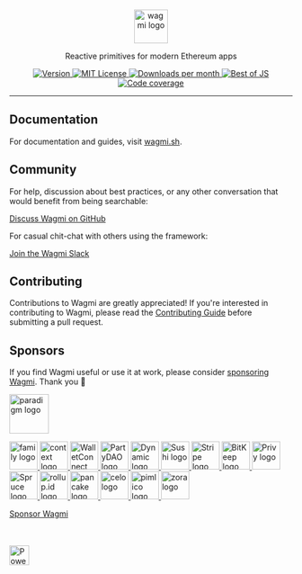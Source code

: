 <br>

<p align="center">
  <picture>
    <source media="(prefers-color-scheme: dark)" srcset="https://raw.githubusercontent.com/wagmi-dev/.github/main/content/logo-dark.svg">
    <img alt="wagmi logo" src="https://raw.githubusercontent.com/wagmi-dev/.github/main/content/logo-light.svg" width="auto" height="60">
  </picture>
</p>

<p align="center">
  Reactive primitives for modern Ethereum apps
<p>

<p align="center">
  <a href="https://www.npmjs.com/package/wagmi">
    <picture>
      <source media="(prefers-color-scheme: dark)" srcset="https://img.shields.io/npm/v/wagmi?colorA=21262d&colorB=21262d">
      <img src="https://img.shields.io/npm/v/wagmi?colorA=f6f8fa&colorB=f6f8fa" alt="Version">
    </picture>
  </a>
  <a href="https://github.com/wagmi-dev/wagmi/blob/main/LICENSE">
    <picture>
      <source media="(prefers-color-scheme: dark)" srcset="https://img.shields.io/npm/l/wagmi?colorA=21262d&colorB=21262d">
      <img src="https://img.shields.io/npm/l/wagmi?colorA=f6f8fa&colorB=f6f8fa" alt="MIT License">
    </picture>
  </a>
  <a href="https://www.npmjs.com/package/wagmi">
    <picture>
      <source media="(prefers-color-scheme: dark)" srcset="https://img.shields.io/npm/dm/wagmi?colorA=21262d&colorB=21262d">
      <img src="https://img.shields.io/npm/dm/wagmi?colorA=f6f8fa&colorB=f6f8fa" alt="Downloads per month">
    </picture>
  </a>
  <a href="https://bestofjs.org/projects/wagmi">
    <picture>
      <source media="(prefers-color-scheme: dark)" srcset="https://img.shields.io/endpoint?colorA=21262d&colorB=21262d&url=https://bestofjs-serverless.now.sh/api/project-badge?fullName=wagmi-dev%2Fviem%26since=daily">
      <img src="https://img.shields.io/endpoint?colorA=f6f8fa&colorB=f6f8fa&url=https://bestofjs-serverless.now.sh/api/project-badge?fullName=wagmi-dev%2Fviem%26since=daily" alt="Best of JS">
    </picture>
  </a>
  <a href="https://app.codecov.io/gh/wagmi-dev/wagmi">
    <picture>
      <source media="(prefers-color-scheme: dark)" srcset="https://img.shields.io/codecov/c/github/wagmi-dev/wagmi?colorA=21262d&colorB=21262d">
      <img src="https://img.shields.io/codecov/c/github/wagmi-dev/wagmi?colorA=f6f8fa&colorB=f6f8fa" alt="Code coverage">
    </picture>
  </a>
</p>

---

## Documentation

For documentation and guides, visit [wagmi.sh](https://wagmi.sh).

## Community

For help, discussion about best practices, or any other conversation that would benefit from being searchable:

[Discuss Wagmi on GitHub](https://github.com/wagmi-dev/wagmi/discussions)

For casual chit-chat with others using the framework:

[Join the Wagmi Slack](https://join.slack.com/t/wagmi-community/shared_invite/zt-21zxb2mhv-EcN32c1Qx4Z3vRAfEKbbJw)

## Contributing

Contributions to Wagmi are greatly appreciated! If you're interested in contributing to Wagmi, please read the [Contributing Guide](https://github.com/wagmi-dev/wagmi/blob/main/.github/CONTRIBUTING.md) before submitting a pull request.

## Sponsors

If you find Wagmi useful or use it at work, please consider [sponsoring Wagmi](https://github.com/sponsors/wagmi-dev?metadata_campaign=gh_readme_support). Thank you 🙏

<a href="https://paradigm.xyz">
  <picture>
    <source media="(prefers-color-scheme: dark)" srcset="https://raw.githubusercontent.com/wagmi-dev/.github/main/content/sponsors/paradigm-dark.svg">
    <img alt="paradigm logo" src="https://raw.githubusercontent.com/wagmi-dev/.github/main/content/sponsors/paradigm-light.svg" width="auto" height="70">
  </picture>
</a>

<br>

<p>
  <a href="https://twitter.com/family">
    <picture>
      <source media="(prefers-color-scheme: dark)" srcset="https://raw.githubusercontent.com/wagmi-dev/.github/main/content/sponsors/family-dark.svg">
      <img alt="family logo" src="https://raw.githubusercontent.com/wagmi-dev/.github/main/content/sponsors/family-light.svg" width="auto" height="50">
    </picture>
  </a>
  <a href="https://twitter.com/context">
    <picture>
      <source media="(prefers-color-scheme: dark)" srcset="https://raw.githubusercontent.com/wagmi-dev/.github/main/content/sponsors/context-dark.svg">
      <img alt="context logo" src="https://raw.githubusercontent.com/wagmi-dev/.github/main/content/sponsors/context-light.svg" width="auto" height="50">
    </picture>
  </a>
  <a href="https://walletconnect.com">
    <picture>
      <source media="(prefers-color-scheme: dark)" srcset="https://raw.githubusercontent.com/wagmi-dev/.github/main/content/sponsors/walletconnect-dark.svg">
      <img alt="WalletConnect logo" src="https://raw.githubusercontent.com/wagmi-dev/.github/main/content/sponsors/walletconnect-light.svg" width="auto" height="50">
    </picture>
  </a>
  <a href="https://twitter.com/prtyDAO">
    <picture>
      <source media="(prefers-color-scheme: dark)" srcset="https://raw.githubusercontent.com/wagmi-dev/.github/main/content/sponsors/partydao-dark.svg">
      <img alt="PartyDAO logo" src="https://raw.githubusercontent.com/wagmi-dev/.github/main/content/sponsors/partydao-light.svg" width="auto" height="50">
    </picture>
  </a>
  <a href="https://dynamic.xyz">
    <picture>
      <source media="(prefers-color-scheme: dark)" srcset="https://raw.githubusercontent.com/wagmi-dev/.github/main/content/sponsors/dynamic-dark.svg">
      <img alt="Dynamic logo" src="https://raw.githubusercontent.com/wagmi-dev/.github/main/content/sponsors/dynamic-light.svg" width="auto" height="50">
    </picture>
  </a>
  <a href="https://sushi.com">
    <picture>
      <source media="(prefers-color-scheme: dark)" srcset="https://raw.githubusercontent.com/wagmi-dev/.github/main/content/sponsors/sushi-dark.svg">
      <img alt="Sushi logo" src="https://raw.githubusercontent.com/wagmi-dev/.github/main/content/sponsors/sushi-light.svg" width="auto" height="50">
    </picture>
  </a>
  <a href="https://stripe.com">
    <picture>
      <source media="(prefers-color-scheme: dark)" srcset="https://raw.githubusercontent.com/wagmi-dev/.github/main/content/sponsors/stripe-dark.svg">
      <img alt="Stripe logo" src="https://raw.githubusercontent.com/wagmi-dev/.github/main/content/sponsors/stripe-light.svg" width="auto" height="50">
    </picture>
  </a>
  <a href="https://bitkeep.com">
    <picture>
      <source media="(prefers-color-scheme: dark)" srcset="https://raw.githubusercontent.com/wagmi-dev/.github/main/content/sponsors/bitkeep-dark.svg">
      <img alt="BitKeep logo" src="https://raw.githubusercontent.com/wagmi-dev/.github/main/content/sponsors/bitkeep-light.svg" width="auto" height="50">
    </picture>
  </a>
  <a href="https://www.privy.io">
    <picture>
      <source media="(prefers-color-scheme: dark)" srcset="https://raw.githubusercontent.com/wagmi-dev/.github/main/content/sponsors/privy-dark.svg">
      <img alt="Privy logo" src="https://raw.githubusercontent.com/wagmi-dev/.github/main/content/sponsors/privy-light.svg" width="auto" height="50">
    </picture>
  </a>
  <a href="https://www.spruceid.com">
    <picture>
      <source media="(prefers-color-scheme: dark)" srcset="https://raw.githubusercontent.com/wagmi-dev/.github/main/content/sponsors/spruce-dark.svg">
      <img alt="Spruce logo" src="https://raw.githubusercontent.com/wagmi-dev/.github/main/content/sponsors/spruce-light.svg" width="auto" height="50">
    </picture>
  </a>
  <a href="https://rollup.id">
    <picture>
      <source media="(prefers-color-scheme: dark)" srcset="https://raw.githubusercontent.com/wagmi-dev/.github/main/content/sponsors/rollup.id-dark.svg">
      <img alt="rollup.id logo" src="https://raw.githubusercontent.com/wagmi-dev/.github/main/content/sponsors/rollup.id-light.svg" width="auto" height="50">
    </picture>
  </a>
  <a href="https://pancakeswap.finance/">
    <picture>
      <source media="(prefers-color-scheme: dark)" srcset="https://raw.githubusercontent.com/wagmi-dev/.github/main/content/sponsors/pancake-dark.svg">
      <img alt="pancake logo" src="https://raw.githubusercontent.com/wagmi-dev/.github/main/content/sponsors/pancake-light.svg" width="auto" height="50">
    </picture>
  </a>
  <a href="https://celo.org">
    <picture>
      <source media="(prefers-color-scheme: dark)" srcset="https://raw.githubusercontent.com/wagmi-dev/.github/main/content/sponsors/celo-dark.svg">
      <img alt="celo logo" src="https://raw.githubusercontent.com/wagmi-dev/.github/main/content/sponsors/celo-light.svg" width="auto" height="50">
    </picture>
  </a>
  <a href="https://pimlico.io">
    <picture>
      <source media="(prefers-color-scheme: dark)" srcset="https://raw.githubusercontent.com/wagmi-dev/.github/main/content/sponsors/pimlico-dark.svg">
      <img alt="pimlico logo" src="https://raw.githubusercontent.com/wagmi-dev/.github/main/content/sponsors/pimlico-light.svg" width="auto" height="50">
    </picture>
  </a>
  <a href="https://zora.co">
    <picture>
      <source media="(prefers-color-scheme: dark)" srcset="https://raw.githubusercontent.com/wagmi-dev/.github/main/content/sponsors/zora-dark.svg">
      <img alt="zora logo" src="https://raw.githubusercontent.com/wagmi-dev/.github/main/content/sponsors/zora-light.svg" width="auto" height="50">
    </picture>
  </a>
</p>

[Sponsor Wagmi](https://github.com/sponsors/wagmi-dev?metadata_campaign=gh_readme_support_bottom)

<br />
<br />

<a href="https://vercel.com/?utm_source=wagmi-dev&utm_campaign=oss">
  <img src="https://www.datocms-assets.com/31049/1618983297-powered-by-vercel.svg" alt="Powered by Vercel" height="35">
</a>